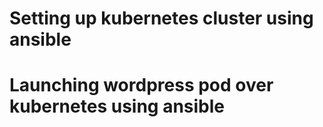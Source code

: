 # Setting up kubernetes cluster using ansible
# Launching wordpress pod over kubernetes using ansible 
